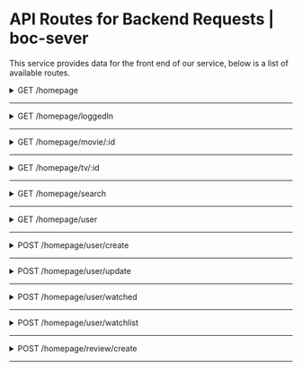 # API Routes for Backend Requests | boc-sever

This service provides data for the front end of our service, below is a list of available routes.

<details>
  <summary>GET /homepage</summary>

 **Get Homepage**
----
  Returns json data for main fields in front end.

* **URL**

  /homepage

* **Method:**

  `GET`

*  **URL Params**

   **Required:**

   `null`

* **Data Params**

  None

* **Success Response:**

  * **Code:** 200 <br />
    **Content:**
    ```JSON
    [
      {
        "_id": "620c2fce3a0411a3d065e474",
        "id": 476669,
        "title": "The King's Man",
        "mediaType": "Movie",
        "recommended": [
            {
                "id": 718032,
                "mediaType": "Movie",
                "title": "Licorice Pizza",
                "rating": 7.105,
                "ratingCount": 263,
                "summary": "The story of Alana Kane and Gary Valentine growing up, running around and going through the treacherous navigation of first love in the San Fernando Valley, 1973.",
                "imgUrl": "https://www.themoviedb.org/t/p/w1280/jD98aUKHQZNAmrk0wQQ9wmNQPnP.jpg"
            }
        ],
        "summary": "As a collection of history's worst tyrants and criminal masterminds gather to plot a war to wipe out millions, one man must race against time to stop them.",
        "imgUrl": "https://www.themoviedb.org/t/p/w1280/aq4Pwv5Xeuvj6HZKtxyd23e6bE9.jpg",
        "popular": true,
        "__v": 0
      },
      ...
    ]
    ```

* **Error Response:**

  * **Code:** 404 NOT FOUND <br />
    **Content:** `{ error : "Could not fetch" }`

  OR

  * **Code:** 401 UNAUTHORIZED <br />
    **Content:** `{ error : "You are unauthorized to make this request." }`

* **Sample Call:**

  ```javascript
    $.ajax({
      url: "/homepage",
      dataType: "json",
      type : "GET",
      success : function(r) {
        console.log(r);
      }
    });
  ```
</details>

---

<details>
  <summary>GET /homepage/loggedIn</summary>

 **Get Homepage Logged In**
----
  Returns json data for main fields in front end, personalized for user.

* **URL**

  /homepage/loggedIn

* **Method:**

  `GET`

*  **URL Params**

   **Required:**

   `none`

* **Data Params**

  userId: Integer

* **Success Response:**

  * **Code:** 200 <br />
    **Content:**
    ```JSON
    [
      {
        "_id": "620c2fce3a0411a3d065e474",
        "id": 476669,
        "title": "The King's Man",
        "mediaType": "Movie",
        "recommended": [
            {
                "id": 718032,
                "mediaType": "Movie",
                "title": "Licorice Pizza",
                "rating": 7.105,
                "ratingCount": 263,
                "summary": "The story of Alana Kane and Gary Valentine growing up, running around and going through the treacherous navigation of first love in the San Fernando Valley, 1973.",
                "imgUrl": "https://www.themoviedb.org/t/p/w1280/jD98aUKHQZNAmrk0wQQ9wmNQPnP.jpg"
            }
        ],
        "summary": "As a collection of history's worst tyrants and criminal masterminds gather to plot a war to wipe out millions, one man must race against time to stop them.",
        "imgUrl": "https://www.themoviedb.org/t/p/w1280/aq4Pwv5Xeuvj6HZKtxyd23e6bE9.jpg",
        "popular": true,
        "__v": 0
      },
      ...
      "Watchlist": [
        {
          ...
        }
      ]
    ```

* **Error Response:**

  * **Code:** 404 NOT FOUND <br />
    **Content:** `{ error : "Could not fetch" }`

  OR

  * **Code:** 401 UNAUTHORIZED <br />
    **Content:** `{ error : "You are unauthorized to make this request." }`

* **Sample Call:**

  ```javascript
    $.ajax({
      url: "/homepage",
      dataType: "json",
      type : "GET",
      data: {
        userId: 000
      },
      success : function(r) {
        console.log(r);
      }
    });
  ```
</details>

---

<details>
  <summary>GET /homepage/movie/:id</summary>

 **Get Movie**
----
  Returns json data about a single movie.

* **URL**

  /homepage/movie/:id

* **Method:**

  `GET`

*  **URL Params**

   **Required:**

   `id=[integer]`

* **Data Params**

  None

* **Success Response:**

  * **Code:** 200 <br />
    **Content:**
    ```JSON
    {
        "_id": "620c2fce3a0411a3d065e474",
        "id": 476669,
        "title": "The King's Man",
        "mediaType": "Movie",
        "summary": "As a collection of history's worst tyrants and criminal masterminds gather to plot a war to wipe out millions, one man must race against time to stop them.",
        "imgUrl": "https://www.themoviedb.org/t/p/w1280/aq4Pwv5Xeuvj6HZKtxyd23e6bE9.jpg",
        "popular": true,
        "__v": 0
    }
      ```

* **Error Response:**

  * **Code:** 404 NOT FOUND <br />
    **Content:** `{ error : "User doesn't exist" }`

  OR

  * **Code:** 401 UNAUTHORIZED <br />
    **Content:** `{ error : "You are unauthorized to make this request." }`

* **Sample Call:**

  ```javascript
    $.ajax({
      url: "/users/1",
      dataType: "json",
      type : "GET",
      success : function(r) {
        console.log(r);
      }
    });
  ```
</details>

---

<details>
  <summary>GET /homepage/tv/:id</summary>

 **Get TV Show**
----
  Returns json data about a tv show.

* **URL**

  /homepage/tv/:id

* **Method:**

  `GET`

*  **URL Params**

   **Required:**

   `id=[integer]`

* **Data Params**

  None

* **Success Response:**

  * **Code:** 200 <br />
    **Content:**
    ```JSON
        {
        "_id": "620c2fce3a0411a3d065e474",
        "id": 476669,
        "title": "The King's Man",
        "mediaType": "TV",
        "summary": "As a collection of history's worst tyrants and criminal masterminds gather to plot a war to wipe out millions, one man must race against time to stop them.",
        "imgUrl": "https://www.themoviedb.org/t/p/w1280/aq4Pwv5Xeuvj6HZKtxyd23e6bE9.jpg",
        "popular": true,
        "__v": 0
    }
    ```

* **Error Response:**

  * **Code:** 404 NOT FOUND <br />
    **Content:** `{ error : "User doesn't exist" }`

  OR

  * **Code:** 401 UNAUTHORIZED <br />
    **Content:** `{ error : "You are unauthorized to make this request." }`

* **Sample Call:**

  ```javascript
    $.ajax({
      url: "/users/1",
      dataType: "json",
      type : "GET",
      success : function(r) {
        console.log(r);
      }
    });
  ```
</details>

---
<details>
  <summary>GET /homepage/search</summary>

 **Get Media**
----
  Returns json data about searched Media.

* **URL**

  /homepage/search
* **Method:**

  `GET`

*  **URL Params**

   **Required:**

   `mediaType=movie/tv, `
   `media={mediaName}`

* **Data Params**

  None

* **Success Response:**

  * **Code:** 200 <br />
    **Content:**
     ```JSON
    [
      {
        id: 634649,
        mediaType: 'movie',
        title: 'Spider-Man: No Way Home',
        rating: 8.3,
        ratingCount: 8220,
        summary: "Peter Parker is unmasked and no longer able to separate his normal life from the high-stakes of being a super-hero. When he asks for help from Doctor Strange the stakes become even more dangerous, forcing him to discover what it truly means to be Spider-Man.",
        release_date: '2021-12-15',
        imgUrl: 'https://www.themoviedb.org/t/p/w1280/1g0dhYtq4irTY1GPXvft6k4YLjm.jpg'
      },
      {
        id: 557,
        mediaType: 'movie',
        title: 'Spider-Man',
        rating: 7.2,
        ratingCount: 15265,
        summary: "After being bitten by a genetically altered spider at Oscorp, nerdy but endearing high school student Peter Parker is endowed with amazing powers to become the superhero known as Spider-Man.",
        release_date: '2002-05-01',
        imgUrl: 'https://www.themoviedb.org/t/p/w1280/gh4cZbhZxyTbgxQPxD0dOudNPTn.jpg'
      },
      {
        id: 315635,
        mediaType: 'movie',
        title: 'Spider-Man: Homecoming',
        rating: 7.4,
        ratingCount: 18086,
        summary: "Following the events of Captain America: Civil War, Peter Parker, with the help of his mentor Tony Stark, tries to balance his life as an ordinary high school student in Queens, New York City, with fighting crime as his superhero alter ego Spider-Man as a new threat, the Vulture, emerges.",
        release_date: '2017-07-05',
        imgUrl: 'https://www.themoviedb.org/t/p/w1280/c24sv2weTHPsmDa7jEMN0m2P3RT.jpg'
      },
      {
        id: 559,
        mediaType: 'movie',
        title: 'Spider-Man 3',
        rating: 6.3,
        ratingCount: 11275,
        summary: "The seemingly invincible Spider-Man goes up against an all-new crop of villains—including the shape-shifting Sandman. While Spider-Man’s superpowers are altered by an alien organism, his alter ego, Peter Parker, deals with nemesis Eddie Brock and also gets caught up in a love triangle.",
        release_date: '2007-05-01',
        imgUrl: 'https://www.themoviedb.org/t/p/w1280/qFmwhVUoUSXjkKRmca5yGDEXBIj.jpg'
      },
      {
        id: 1930,
        mediaType: 'movie',
        title: 'The Amazing Spider-Man',
        rating: 6.7,
        ratingCount: 14494,
        summary: "Peter Parker is an outcast high schooler abandoned by his parents as a boy, leaving him to be raised by his Uncle Ben and Aunt May. Like most teenagers, Peter is trying to figure out who he is and how he got to be the person he is today. As Peter discovers a mysterious briefcase that belonged to his father, he begins a quest to understand his parents' disappearance – leading him directly to Oscorp and the lab of Dr. Curt Connors, his father's former partner. As Spider-Man is set on a collision course with Connors' alter ego, The Lizard, Peter will make life-altering choices to use his powers and shape his destiny to become a hero.",
        release_date: '2012-06-23',
        imgUrl: 'https://www.themoviedb.org/t/p/w1280/fSbqPbqXa7ePo8bcnZYN9AHv6zA.jpg'
      },
      {
        id: 225914,
        mediaType: 'movie',
        title: 'Spider-Man',
        rating: 5.5,
        ratingCount: 77,
        summary: "When an extortionist threatens to force a multi-suicide unless a huge ransom is paid, only Peter Parker can stop him with his new powers as Spider-Man.",
        release_date: '1977-09-14',
        imgUrl: 'https://www.themoviedb.org/t/p/w1280/nyXfGIkJQgKhugxMVql15URobtt.jpg'
      },
      {
        id: 558,
        mediaType: 'movie',
        title: 'Spider-Man 2',
        rating: 7.2,
        ratingCount: 12259,
        summary: "Peter Parker is going through a major identity crisis. Burned out from being Spider-Man, he decides to shelve his superhero alter ego, which leaves the city suffering in the wake of carnage left by the evil Doc Ock. In the meantime, Parker still can't act on his feelings for Mary Jane Watson, a girl he's loved since childhood. A certain anger begins to brew in his best friend Harry Osborn as well...",
        release_date: '2004-06-25',
        imgUrl: 'https://www.themoviedb.org/t/p/w1280/olxpyq9kJAZ2NU1siLshhhXEPR7.jpg'
      },
      {
        id: 102382,
        mediaType: 'movie',
        title: 'The Amazing Spider-Man 2',
        rating: 6.5,
        ratingCount: 10702,
        summary: "For Peter Parker, life is busy. Between taking out the bad guys as Spider-Man and spending time with the person he loves, Gwen Stacy, high school graduation cannot come quickly enough. Peter has not forgotten about the promise he made to Gwen’s father to protect her by staying away, but that is a promise he cannot keep. Things will change for Peter when a new villain, Electro, emerges, an old friend, Harry Osborn, returns, and Peter uncovers new clues about his past.',
        release_date: '2014-04-16",
        imgUrl: 'https://www.themoviedb.org/t/p/w1280/c3e9e18SSlvFd1cQaGmUj5tqL5P.jpg'
      },
      {
        id: 429617,
        mediaType: 'movie',
        title: 'Spider-Man: Far From Home',
        rating: 7.5,
        ratingCount: 12084,
        summary: "Peter Parker and his friends go on a summer trip to Europe. However, they will hardly be able to rest - Peter will have to agree to help Nick Fury uncover the mystery of creatures that cause natural disasters and destruction throughout the continent.",
        release_date: '2019-06-28',
        imgUrl: 'https://www.themoviedb.org/t/p/w1280/4q2NNj4S5dG2RLF9CpXsej7yXl.jpg'
      }
    ]
    ```
* **Error Response:**

  * **Code:** 404 NOT FOUND <br />
    **Content:** `{ error : "Media Doesn't exist" }`

  OR

  * **Code:** 401 UNAUTHORIZED <br />
    **Content:** `{ error : "You are unauthorized to make this request." }`

* **Sample Call:**

  ```javascript
    axios.get('/homepage/search?mediaType=movie&media=jurassic')
      .then(response => {
        console.log(response.data);
      })
      .catch(error => {
        console.log(error);
      })
  ```
</details>

---

<details>
  <summary>GET /homepage/user</summary>

 **Get User**
----
  Returns json data about a single user.

* **URL**

  /homepage/user

* **Method:**

  `GET`

*  **URL Params**

   **Required:**

   None

* **Data Params**

  ```
  {username: 'email'}
  ```

* **Success Response:**

  * **Code:** 200 <br />
    **Content:**
  ```
  {
      "_id": "620c6c024c1770d574948b43",
      "username": "email@gmail.com",
      "subscriptions": {
          "Apple iTunes": false,
          "Apple TV Plus": false,
          "Amazon Prime Video": false,
          "Disney Plus": false,
          "Google Play Movies": false,
          "HBO Max": false,
          "Hulu": false,
          "Netflix": false,
          "Paramount Plus": false,
          "Peacock": false,
          "YouTube": false
      },
      "watchHistory": [],
      "userId": 1,
      "createdDate": "2022-02-21T17:33:51.036Z"
  }
  ```

* **Error Response:**

  * **Code:** 404 NOT FOUND <br />
    **Content:** `{ error : "User doesn't exist" }`

  OR

  * **Code:** 401 UNAUTHORIZED <br />
    **Content:** `{ error : "You are unauthorized to make this request." }`

* **Sample Call:**

  ```javascript
    $.ajax({
      url: "/user",
      dataType: "json",
      data: {username: "email"},
      type : "GET",
      success : function(r) {
        console.log(r);
      }
    });
  ```
</details>

---

<details>
  <summary>POST /homepage/user/create</summary>

 **Post User**
----
 Posts User to database, then returns json data about user.

* **URL**

  /homepage/user/create

* **Method:**

  `POST`

*  **URL Params**

   **Required:**

   None

* **Data Params**

   ```
   {username: 'email'}
   ```

* **Success Response:**

  * **Code:** 201 <br />
    **Content:**
    ```
    {
      "username": "email12345@gmail.com",
      "subscriptions": {
          "Apple iTunes": false,
          "Apple TV Plus": false,
          "Amazon Prime Video": false,
          "Disney Plus": false,
          "Google Play Movies": false,
          "HBO Max": false,
          "Hulu": false,
          "Netflix": false,
          "Paramount Plus": false,
          "Peacock": false,
          "YouTube": false
      },
      "watchHistory": {
        shows: [],
        movies: [123]
      },
      "watchList": {
        shows: [],
        movies: [123]
      },
      "_id": "6213cd71ea39e2718ce3a6e5",
      "createdDate": "2022-02-21T17:35:45.159Z",
      "__v": 0
    }
    ```

  * **Code:** 200 <br />
    **Content:**
    ```
    {
    "status": "User Already Exists",
    "userProfile": {
        "_id": "6213dbec1052d1acdcc7fbf2",
        "username": "email12345@gmail.com",
        "subscriptions": {
            "Apple iTunes": true,
            "Apple TV Plus": false,
            "Amazon Prime Video": true,
            "Disney Plus": false,
            "Google Play Movies": false,
            "HBO Max": false,
            "Hulu": false,
            "Netflix": false,
            "Paramount Plus": false,
            "Peacock": true,
            "Youtube": true
        },
        "watchHistory": {
          shows: [],
          movies: [123]
        },
        "watchList": {
          shows: [],
          movies: [123]
        },
        "createdDate": "2022-02-21T18:37:32.168Z",
        "__v": 0
      }
    }
    ```

* **Error Response:**

  * **Code:** 404 NOT FOUND <br />
    **Content:** `{ error : "User doesn't exist" }`

  OR

  * **Code:** 401 UNAUTHORIZED <br />
    **Content:** `{ error : "You are unauthorized to make this request." }`

* **Sample Call:**

  ```javascript
    $.ajax({
      url: "/homepage/user/create",
      dataType: "json",
      data: {username: 'email'},
      type : "POST",
      success : function(r) {
        console.log(r);
      }
    });
  ```
</details>

---

<details>
  <summary>POST /homepage/user/update</summary>

 **Post User**
----
 Update user subscriptions

* **URL**

  /homepage/user/update

* **Method:**

  `POST`

*  **URL Params**

   **Required:**

   None

* **Data Params**

    ```
    {
      username: 'email',
      subscriptions: {
        'Apple iTunes': 'boolean string',
        'Apple TV Plus': 'boolean string',
        'Amazon Prime Video': 'boolean string',
        'Disney Plus': 'boolean string',
        'Google Play Movies': 'boolean string',
        'HBO Max': 'boolean string',
        'Hulu': 'boolean string',
        'Netflix': 'boolean string',
        'Paramount Plus': 'boolean string',
        'Peacock': 'boolean string',
        'Youtube': 'boolean string'
      }
    }
    ```

* **Success Response:**

  * **Code:** 201 <br />
    **Content:**
    ```
    {
      "_id": "620f13c27139767b49438b7d",
      "username": "email+5@gmail.com",
      "subscriptions": {
          "Apple iTunes": true,
          "Apple TV Plus": false,
          "Amazon Prime Video": true,
          "Disney Plus": false,
          "Google Play Movies": false,
          "HBO Max": false,
          "Hulu": false,
          "Netflix": false,
          "Paramount Plus": false,
          "Peacock": true,
          "Youtube": true
      },
      "watchHistory": {
          shows: [],
          movies: [123]
        },
      "watchList": {
        shows: [],
        movies: [123]
      },
      "createdDate": "2022-02-18T03:34:26.666Z",
      "__v": 0
    }
    ```

* **Error Response:**

  * **Code:** 400 BAD REQUEST <br />
    **Content:** `Data Improperly Formatted`

* **Sample Call:**

  ```javascript
    $.ajax({
      url: "/homepage/user/update",
      dataType: "json",
      data: {
        username: 'email',
        subscriptions: {
            "Apple iTunes": 'true',
            "Apple TV Plus": 'false',
            "Amazon Prime Video": 'false',
            "Disney Plus": 'false',
            "Google Play Movies": 'false',
            "HBO Max": 'false',
            "Hulu": 'false',
            "Netflix": 'false',
            "Paramount Plus": 'false',
            "Peacock": 'false',
            "Youtube": 'false'
        }
      },
      type : "POST",
      success : function(r) {
        console.log(r);
      }
    });
  ```
</details>

---

<details>
  <summary>POST /homepage/user/watched</summary>

 **Post User**
----
 Update user with new watched show or movie

* **URL**

  /homepage/user/watched

* **Method:**

  `POST`

*  **URL Params**

   **Required:**

   None

* **Data Params**

    ```
    {
      username: 'email',
      watchedType: 'movies OR shows',
      watchedId: id integer
    }
    ```

* **Success Response:**

  * **Code:** 201 <br />
    **Content:**
    ```
    {
      "_id": "620f13c27139767b49438b7d",
      "username": "email+5@gmail.com",
      "subscriptions": {
          "Apple iTunes": true,
          "Apple TV Plus": false,
          "Amazon Prime Video": true,
          "Disney Plus": false,
          "Google Play Movies": false,
          "HBO Max": false,
          "Hulu": false,
          "Netflix": false,
          "Paramount Plus": false,
          "Peacock": true,
          "Youtube": true
      },
      "watchHistory": {
          shows: [],
          movies: [123]
      },
      "watchList": {
        shows: [],
        movies: [123]
      },
      "createdDate": "2022-02-18T03:34:26.666Z",
      "__v": 0
    }
    ```

* **Error Response:**

  * **Code:** 400 BAD REQUEST <br />
    **Content:** `Data Improperly Formatted`

  * **Code:** 200 OK <br />
    **Content:** `ID already added to ${watchType} watch list.`

* **Sample Call:**

  ```javascript
    $.ajax({
      url: "/homepage/user/watched",
      dataType: "json",
      data: {
        username: 'email',
        watchedType: 'movies',
        watchedId: 123
      },
      type : "POST",
      success : function(r) {
        console.log(r);
      }
    });
  ```
</details>

---

<details>
  <summary>POST /homepage/user/watchlist</summary>

 **Post User**
----
 Update user with desired show or movie to watch later

* **URL**

  /homepage/user/watchlist

* **Method:**

  `POST`

*  **URL Params**

   **Required:**

   None

* **Data Params**

    ```
    {
      username: 'email',
      watchType: 'movies OR shows',
      watchId: id integer
    }
    ```

* **Success Response:**

  * **Code:** 201 <br />
    **Content:**
    ```
    {
      "_id": "620f13c27139767b49438b7d",
      "username": "email+5@gmail.com",
      "subscriptions": {
          "Apple iTunes": true,
          "Apple TV Plus": false,
          "Amazon Prime Video": true,
          "Disney Plus": false,
          "Google Play Movies": false,
          "HBO Max": false,
          "Hulu": false,
          "Netflix": false,
          "Paramount Plus": false,
          "Peacock": true,
          "Youtube": true
      },
      "watchHistory": {
        shows: [],
        movies: [123]
      },
      "watchList": {
        shows: [],
        movies: [123]
      },
      "createdDate": "2022-02-18T03:34:26.666Z",
      "__v": 0
    }
    ```

* **Error Response:**

  * **Code:** 400 BAD REQUEST <br />
    **Content:** `Data Improperly Formatted`

  * **Code:** 200 OK <br />
    **Content:** `ID already added to ${watchType} watch list.`

* **Sample Call:**

  ```javascript
    $.ajax({
      url: "/homepage/user/watchlist",
      dataType: "json",
      data: {
        username: 'email',
        watchType: 'movies',
        watchId: 123
      },
      type : "POST",
      success : function(r) {
        console.log(r);
      }
    });
  ```
</details>

---

<details>
  <summary>POST /homepage/review/create</summary>

 **Post User**
----
 Post a new review about a movie or show

* **URL**

  /homepage/review/create

* **Method:**

  `POST`

*  **URL Params**

   **Required:**

   None

* **Data Params**

    ```
    {
      username: 'email',
      contentType: 'movies OR shows',
      contentId: id integer,
      recommend: boolean,
      reviewContent: 'string'
    }
    ```

* **Success Response:**

  * **Code:** 201 <br />
    **Content:**
    ```
    {
      "contentId": 999999999,
      "contentType": "shows",
      "username": "test@gmail.com",
      "recommend": true,
      "reviewContent": "This movie rocked!",
      "reported": false,
      "_id": "6218699b61eab23c59cbd61b",
      "date": "2022-02-25T05:31:07.051Z",
      "__v": 0
    }
    ```

* **Error Response:**

  * **Code:** 400 BAD REQUEST <br />
    **Content:** `Data Improperly Formatted`

* **Sample Call:**

  ```javascript
    $.ajax({
      url: "/homepage/review/create",
      dataType: "json",
      data: {
        username: 'test@gmail.com',
        contentType: 'shows',
        contentId: 999999999,
        recommend: true,
        reviewContent: 'This movie rocked!'
      },
      type : "POST",
      success : function(r) {
        console.log(r);
      }
    });
  ```
</details>

---
